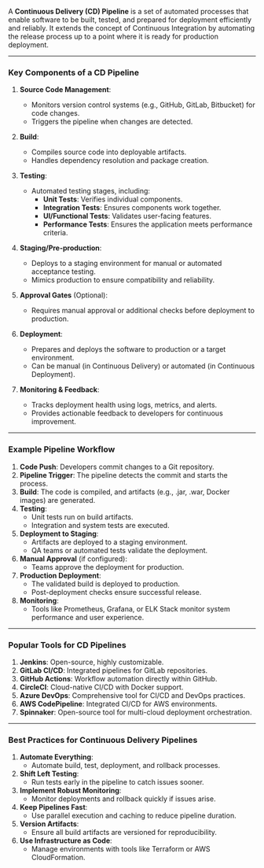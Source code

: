 A **Continuous Delivery (CD) Pipeline** is a set of automated processes that enable software to be built, tested, and prepared for deployment efficiently and reliably. It extends the concept of Continuous Integration by automating the release process up to a point where it is ready for production deployment.

---

### **Key Components of a CD Pipeline**

1. **Source Code Management**:
    
    - Monitors version control systems (e.g., GitHub, GitLab, Bitbucket) for code changes.
    - Triggers the pipeline when changes are detected.
2. **Build**:
    
    - Compiles source code into deployable artifacts.
    - Handles dependency resolution and package creation.
3. **Testing**:
    
    - Automated testing stages, including:
        - **Unit Tests**: Verifies individual components.
        - **Integration Tests**: Ensures components work together.
        - **UI/Functional Tests**: Validates user-facing features.
        - **Performance Tests**: Ensures the application meets performance criteria.
4. **Staging/Pre-production**:
    
    - Deploys to a staging environment for manual or automated acceptance testing.
    - Mimics production to ensure compatibility and reliability.
5. **Approval Gates** (Optional):
    
    - Requires manual approval or additional checks before deployment to production.
6. **Deployment**:
    
    - Prepares and deploys the software to production or a target environment.
    - Can be manual (in Continuous Delivery) or automated (in Continuous Deployment).
7. **Monitoring & Feedback**:
    
    - Tracks deployment health using logs, metrics, and alerts.
    - Provides actionable feedback to developers for continuous improvement.

---

### **Example Pipeline Workflow**

1. **Code Push**: Developers commit changes to a Git repository.
2. **Pipeline Trigger**: The pipeline detects the commit and starts the process.
3. **Build**: The code is compiled, and artifacts (e.g., .jar, .war, Docker images) are generated.
4. **Testing**:
    - Unit tests run on build artifacts.
    - Integration and system tests are executed.
5. **Deployment to Staging**:
    - Artifacts are deployed to a staging environment.
    - QA teams or automated tests validate the deployment.
6. **Manual Approval** (if configured):
    - Teams approve the deployment for production.
7. **Production Deployment**:
    - The validated build is deployed to production.
    - Post-deployment checks ensure successful release.
8. **Monitoring**:
    - Tools like Prometheus, Grafana, or ELK Stack monitor system performance and user experience.

---

### **Popular Tools for CD Pipelines**

1. **Jenkins**: Open-source, highly customizable.
2. **GitLab CI/CD**: Integrated pipelines for GitLab repositories.
3. **GitHub Actions**: Workflow automation directly within GitHub.
4. **CircleCI**: Cloud-native CI/CD with Docker support.
5. **Azure DevOps**: Comprehensive tool for CI/CD and DevOps practices.
6. **AWS CodePipeline**: Integrated CI/CD for AWS environments.
7. **Spinnaker**: Open-source tool for multi-cloud deployment orchestration.

---

### **Best Practices for Continuous Delivery Pipelines**

1. **Automate Everything**:
    - Automate build, test, deployment, and rollback processes.
2. **Shift Left Testing**:
    - Run tests early in the pipeline to catch issues sooner.
3. **Implement Robust Monitoring**:
    - Monitor deployments and rollback quickly if issues arise.
4. **Keep Pipelines Fast**:
    - Use parallel execution and caching to reduce pipeline duration.
5. **Version Artifacts**:
    - Ensure all build artifacts are versioned for reproducibility.
6. **Use Infrastructure as Code**:
    - Manage environments with tools like Terraform or AWS CloudFormation.